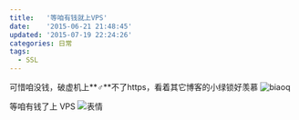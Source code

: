 ```yaml
---
title:   '等咱有钱就上VPS'
date:    '2015-06-21 21:48:45'
updated: '2015-07-19 22:24:26'
categories: 日常
tags:
  - SSL
---
```



可惜咱没钱，破虚机上**♂**不了https，看着其它博客的小绿锁好羡慕 ![biaoq](https://img.prin.studio/images/2015/06/2015-06-21_05-34-38.jpg)

等咱有钱了上 VPS ![表情](https://img.prin.studio/images/2015/06/2015-06-21_05-40-30.gif)
